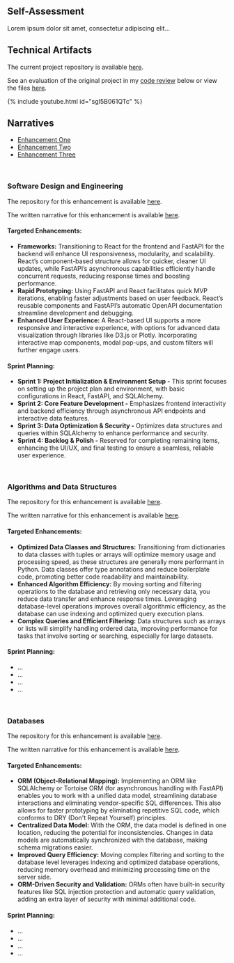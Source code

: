 <html lang="en">
<head>
  <meta charset="UTF-8">
  <meta name="viewport" content="width=device-width, initial-scale=1.0">
  <title>Technical Artifacts</title>
  <link rel="stylesheet" href="https://maxcdn.bootstrapcdn.com/bootstrap/4.5.2/css/bootstrap.min.css">
</head>
<body>
<div class="container mt-3">
  <div>
    <h2>Self-Assessment</h2>
    <p>Lorem ipsum dolor sit amet, consectetur adipiscing elit...</p>
  </div>
  <div class="mt-3">
    <h2>Technical Artifacts</h2>
    <p>The current project repository is available <a href="https://github.com/clintmonroe00/capstone-project/tree/develop">here</a>.</p>
    <p>See an evaluation of the original project in my <a href="https://youtu.be/sgI5B061QTc">code review</a> below or view the files <a href="https://github.com/clintmonroe00/CS-340-Client-Server-Development">here</a>.</p>
    {% include youtube.html id="sgI5B061QTc" %}
  </div>
  <div class="mt-3">
    <h2>Narratives</h2>
    <ul class="nav nav-tabs mt-3">
      <li class="nav-item">
        <a class="nav-link active" data-toggle="tab" href="#enhancement1">Enhancement One</a>
      </li>
      <li class="nav-item">
        <a class="nav-link" data-toggle="tab" href="#enhancement2">Enhancement Two</a>
      </li>
      <li class="nav-item">
        <a class="nav-link" data-toggle="tab" href="#enhancement3">Enhancement Three</a>
      </li>
    </ul>
    <div class="tab-content">
      <div id="enhancement1" class="container tab-pane active"><br>
        <h3>Software Design and Engineering</h3>
        <p>The repository for this enhancement is available <a href="https://github.com/clintmonroe00/capstone-project/tree/sprint-one">here</a>.</p>
        <p>The written narrative for this enhancement is available <a href="https://github.com/clintmonroe00/clintmonroe00.github.io/blob/main/Monroe%2C%20Clint%203-2%20Milestone%20Two.docx">here</a>.</p>
        <h4>Targeted Enhancements:</h4>
        <ul>
          <li><strong>Frameworks:</strong> Transitioning to React for the frontend and FastAPI for the backend will enhance UI responsiveness, modularity, and scalability. React’s component-based structure allows for quicker, cleaner UI updates, while FastAPI’s asynchronous capabilities efficiently handle concurrent requests, reducing response times and boosting performance.</li>
          <li><strong>Rapid Prototyping:</strong> Using FastAPI and React facilitates quick MVP iterations, enabling faster adjustments based on user feedback. React’s reusable components and FastAPI’s automatic OpenAPI documentation streamline development and debugging.</li>
          <li><strong>Enhanced User Experience:</strong> A React-based UI supports a more responsive and interactive experience, with options for advanced data visualization through libraries like D3.js or Plotly. Incorporating interactive map components, modal pop-ups, and custom filters will further engage users.</li>
        </ul>
        <h4>Sprint Planning:</h4>
        <ul>
          <li><strong>Sprint 1: Project Initialization & Environment Setup -</strong> This sprint focuses on setting up the project plan and environment, with basic configurations in React, FastAPI, and SQLAlchemy.</li>
          <li><strong>Sprint 2: Core Feature Development -</strong> Emphasizes frontend interactivity and backend efficiency through asynchronous API endpoints and interactive data features.</li>
          <li><strong>Sprint 3: Data Optimization & Security -</strong> Optimizes data structures and queries within SQLAlchemy to enhance performance and security.</li>
          <li><strong>Sprint 4: Backlog & Polish -</strong> Reserved for completing remaining items, enhancing the UI/UX, and final testing to ensure a seamless, reliable user experience.</li>
        </ul>
      </div>
      <div id="enhancement2" class="container tab-pane fade"><br>
        <h3>Algorithms and Data Structures</h3>
        <p>The repository for this enhancement is available <a href="https://github.com/clintmonroe00/capstone-project/tree/sprint-two">here</a>.</p>
        <p>The written narrative for this enhancement is available <a href="https://github.com/clintmonroe00/clintmonroe00.github.io/blob/main/Monroe%2C%20Clint%204-2%20Milestone%20Three.docx">here</a>.</p>
        <h4>Targeted Enhancements:</h4>
        <ul>
          <li><strong>Optimized Data Classes and Structures:</strong> Transitioning from dictionaries to data classes with tuples or arrays will optimize memory usage and processing speed, as these structures are generally more performant in Python. Data classes offer type annotations and reduce boilerplate code, promoting better code readability and maintainability.</li>
          <li><strong>Enhanced Algorithm Efficiency:</strong> By moving sorting and filtering operations to the database and retrieving only necessary data, you reduce data transfer and enhance response times. Leveraging database-level operations improves overall algorithmic efficiency, as the database can use indexing and optimized query execution plans.</li>
          <li><strong>Complex Queries and Efficient Filtering:</strong> Data structures such as arrays or lists will simplify handling ordered data, improving performance for tasks that involve sorting or searching, especially for large datasets.</li>
        </ul>
        <h4>Sprint Planning:</h4>
        <ul>
          <li>...</li>
          <li>...</li>
          <li>...</li>
          <li>...</li>
        </ul>
      </div>
      <div id="enhancement3" class="container tab-pane fade"><br>
        <h3>Databases</h3>
        <p>The repository for this enhancement is available <a href="https://github.com/clintmonroe00/capstone-project/tree/sprint-three">here</a>.</p>
        <p>The written narrative for this enhancement is available <a href="https://github.com/clintmonroe00/clintmonroe00.github.io/blob/main/Monroe%2C%20Clint%205-2%20Milestone%20Four.docx">here</a>.</p>
        <h4>Targeted Enhancements:</h4>
        <ul>
          <li><strong>ORM (Object-Relational Mapping):</strong> Implementing an ORM like SQLAlchemy or Tortoise ORM (for asynchronous handling with FastAPI) enables you to work with a unified data model, streamlining database interactions and eliminating vendor-specific SQL differences. This also allows for faster prototyping by eliminating repetitive SQL code, which conforms to DRY (Don't Repeat Yourself) principles.</li>
          <li><strong>Centralized Data Model:</strong> With the ORM, the data model is defined in one location, reducing the potential for inconsistencies. Changes in data models are automatically synchronized with the database, making schema migrations easier.</li>
          <li><strong>Improved Query Efficiency:</strong> Moving complex filtering and sorting to the database level leverages indexing and optimized database operations, reducing memory overhead and minimizing processing time on the server side.</li>
          <li><strong>ORM-Driven Security and Validation:</strong> ORMs often have built-in security features like SQL injection protection and automatic query validation, adding an extra layer of security with minimal additional code.</li>
        </ul>
        <h4>Sprint Planning:</h4>
        <ul>
          <li>...</li>
          <li>...</li>
          <li>...</li>
          <li>...</li>
        </ul>
    </div>
  </div>
</div>
<script src="https://ajax.googleapis.com/ajax/libs/jquery/3.5.1/jquery.min.js"></script>
<script src="https://cdnjs.cloudflare.com/ajax/libs/popper.js/1.16.0/umd/popper.min.js"></script>
<script src="https://maxcdn.bootstrapcdn.com/bootstrap/4.5.2/js/bootstrap.min.js"></script>
</body>
</html>
